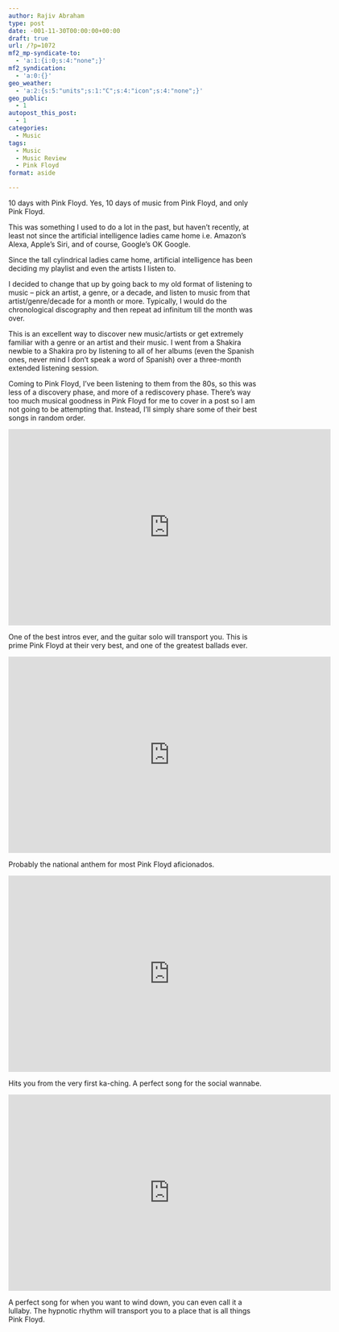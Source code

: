 ```yaml
---
author: Rajiv Abraham
type: post
date: -001-11-30T00:00:00+00:00
draft: true
url: /?p=1072
mf2_mp-syndicate-to:
  - 'a:1:{i:0;s:4:"none";}'
mf2_syndication:
  - 'a:0:{}'
geo_weather:
  - 'a:2:{s:5:"units";s:1:"C";s:4:"icon";s:4:"none";}'
geo_public:
  - 1
autopost_this_post:
  - 1
categories:
  - Music
tags:
  - Music
  - Music Review
  - Pink Floyd
format: aside

---
```

10 days with Pink Floyd. Yes, 10 days of music from Pink Floyd, and only Pink Floyd.

This was something I used to do a lot in the past, but haven&#8217;t recently, at least not since the artificial intelligence ladies came home i.e. Amazon&#8217;s Alexa, Apple&#8217;s Siri, and of course, Google&#8217;s OK Google.

Since the tall cylindrical ladies came home, artificial intelligence has been deciding my playlist and even the artists I listen to.

I decided to change that up by going back to my old format of listening to music &#8211; pick an artist, a genre, or a decade, and listen to music from that artist/genre/decade for a month or more. Typically, I would do the chronological discography and then repeat ad infinitum till the month was over.

This is an excellent way to discover new music/artists or get extremely familiar with a genre or an artist and their music. I went from a Shakira newbie to a Shakira pro by listening to all of her albums (even the Spanish ones, never mind I don&#8217;t speak a word of Spanish) over a three-month extended listening session.

Coming to Pink Floyd, I&#8217;ve been listening to them from the 80s, so this was less of a discovery phase, and more of a rediscovery phase. There&#8217;s way too much musical goodness in Pink Floyd for me to cover in a post so I am not going to be attempting that. Instead, I&#8217;ll simply share some of their best songs in random order.

<span class="embed-youtube" style="text-align:center; display: block;"><iframe class='youtube-player' type='text/html' width='640' height='390' src='https://www.youtube.com/embed/J8fFVOoqepc?version=3&#038;rel=1&#038;fs=1&#038;autohide=2&#038;showsearch=0&#038;showinfo=1&#038;iv_load_policy=1&#038;wmode=transparent' allowfullscreen='true' style='border:0;'></iframe></span>

<p style="text-align: left;">
  One of the best intros ever, and the guitar solo will transport you. This is prime Pink Floyd at their very best, and one of the greatest ballads ever.
</p>

<span class="embed-youtube" style="text-align:center; display: block;"><iframe class='youtube-player' type='text/html' width='640' height='390' src='https://www.youtube.com/embed/YR5ApYxkU-U?version=3&#038;rel=1&#038;fs=1&#038;autohide=2&#038;showsearch=0&#038;showinfo=1&#038;iv_load_policy=1&#038;wmode=transparent' allowfullscreen='true' style='border:0;'></iframe></span>

<p style="text-align: left;">
  Probably the national anthem for most Pink Floyd aficionados.
</p>

<span class="embed-youtube" style="text-align:center; display: block;"><iframe class='youtube-player' type='text/html' width='640' height='390' src='https://www.youtube.com/embed/-0kcet4aPpQ?version=3&#038;rel=1&#038;fs=1&#038;autohide=2&#038;showsearch=0&#038;showinfo=1&#038;iv_load_policy=1&#038;wmode=transparent' allowfullscreen='true' style='border:0;'></iframe></span>

<p style="text-align: left;">
  Hits you from the very first ka-ching. A perfect song for the social wannabe.
</p>

<span class="embed-youtube" style="text-align:center; display: block;"><iframe class='youtube-player' type='text/html' width='640' height='390' src='https://www.youtube.com/embed/s_Yayz5o-l0?version=3&#038;rel=1&#038;fs=1&#038;autohide=2&#038;showsearch=0&#038;showinfo=1&#038;iv_load_policy=1&#038;wmode=transparent' allowfullscreen='true' style='border:0;'></iframe></span>

<p style="text-align: left;">
  A perfect song for when you want to wind down, you can even call it a lullaby. The hypnotic rhythm will transport you to a place that is all things Pink Floyd.
</p>

<p style="text-align: left;">